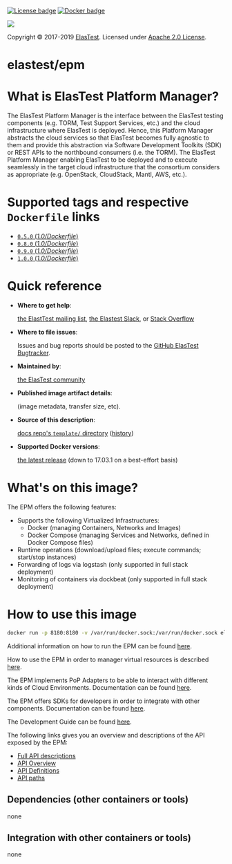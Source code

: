[![License badge](https://img.shields.io/badge/license-Apache2-orange.svg)](http://www.apache.org/licenses/LICENSE-2.0)
[![Docker badge](https://img.shields.io/docker/pulls/elastest/epm.svg)](https://hub.docker.com/r/elastest/epm/)

<!-- Elastest logo -->
[![][ElasTest Logo]][ElasTest]

Copyright © 2017-2019 [ElasTest]. Licensed under [Apache 2.0 License].

elastest/epm
==============================

What is ElasTest Platform Manager?
==============================

The ElasTest Platform Manager is the interface between the ElasTest testing components (e.g. TORM, Test Support Services, etc.) and the cloud infrastructure where ElasTest is deployed. Hence, this Platform Manager abstracts the cloud services so that ElasTest becomes fully agnostic to them and provide this abstraction via Software Development Toolkits (SDK) or REST APIs to the northbound consumers (i.e. the TORM). The ElasTest Platform Manager enabling ElasTest to be deployed and to execute seamlessly in the target cloud infrastructure that the consortium considers as appropriate (e.g. OpenStack, CloudStack, Mantl, AWS, etc.).

# Supported tags and respective `Dockerfile` links
-	[`0.5.0` (*1.0/Dockerfile*)](https://github.com/elastest/elastest-platform-manager/blob/0.5.0/docker/elastest-platform-manager/Dockerfile)
-	[`0.8.0` (*1.0/Dockerfile*)](https://github.com/elastest/elastest-platform-manager/blob/0.8.0/docker/elastest-platform-manager/Dockerfile)
-	[`0.9.0` (*1.0/Dockerfile*)](https://github.com/elastest/elastest-platform-manager/blob/0.9.0/docker/elastest-platform-manager/Dockerfile)
-	[`1.0.0` (*1.0/Dockerfile*)](https://github.com/elastest/elastest-platform-manager/blob/1.0.0/docker/elastest-platform-manager/Dockerfile)

# Quick reference

-	**Where to get help**:  

	[the ElastTest mailing list][ElasTest Public Mailing List], [the Elastest Slack][ElasTest Slack], or [Stack Overflow][StackOverflow]

-	**Where to file issues**:  

	Issues and bug reports should be posted to the [GitHub ElasTest Bugtracker].

-	**Maintained by**:  

	[the ElasTest community](https://github.com/elastest)

-	**Published image artifact details**:

	(image metadata, transfer size, etc).

-	**Source of this description**:  

	[docs repo's `template/` directory](https://github.com/elastest/elastest-platform-manager/blob/master/docs/Docker-epm.md) ([history](https://github.com/elastest/elastest-platform-manager/commits/master/docs/Docker-epm.md))

-	**Supported Docker versions**:  

	[the latest release](https://github.com/docker/docker/releases/latest) (down to 17.03.1 on a best-effort basis)

# What's on this image?


The EPM offers the following features:

* Supports the following Virtualized Infrastructures:
    * Docker (managing Containers, Networks and Images)
    * Docker Compose (managing Services and Networks, defined in Docker Compose files)
* Runtime operations (download/upload files; execute commands; start/stop instances)
* Forwarding of logs via logstash (only supported in full stack deployment)
* Monitoring of containers via dockbeat (only supported in full stack deployment)

# How to use this image


```bash
docker run -p 8180:8180 -v /var/run/docker.sock:/var/run/docker.sock elastest/epm
```

Additional information on how to run the EPM can be found [here][installation_guide].

How to use the EPM in order to manager virtual resources is described [here][usage_guide].

The EPM implements PoP Adapters to be able to interact with different kinds of Cloud Environments. Documentation can be found [here][adapters_guide].

The EPM offers SDKs for developers in order to integrate with other components. Documentation can be found [here][sdk_guide].

The Development Guide can be found [here][development_guide].

The following links gives you an overview and descriptions of the API exposed by the EPM:

* [Full API descriptions][api_online]
* [API Overview][api_overview]
* [API Definitions][api_definitions]
* [API paths][api_paths]

## Dependencies (other containers or tools)


none


## Integration with other containers or tools)


none

[Apache 2.0 License]: http://www.apache.org/licenses/LICENSE-2.0
[ElasTest]: http://elastest.io/
[ElasTest Logo]: http://elastest.io/images/logos_elastest/elastest-logo-gray-small.png
[ElasTest Twitter]: https://twitter.com/elastestio
[GitHub ElasTest Group]: https://github.com/elastest
[GitHub ElasTest Bugtracker]: https://github.com/elastest/bugtracker
[ElasTest Public Mailing List]: https://groups.google.com/forum/#!forum/elastest-users
[StackOverflow]: http://stackoverflow.com/questions/tagged/elastest
[ElasTest Slack]: elastest.slack.com
[installation_guide]: https://github.com/elastest/elastest-platform-manager/blob/master/docs/installation.md
[usage_guide]: https://github.com/elastest/elastest-platform-manager/blob/master/docs/usage.md
[sdk_guide]: https://github.com/elastest/elastest-platform-manager/blob/master/docs/sdks.md
[adapters_guide]: https://github.com/elastest/elastest-platform-manager/blob/master/docs/adapters.md
[api_online]: http://elastest.io/docs/api/epm/
[api_overview]: https://github.com/elastest/elastest-platform-manager/blob/master/docs/api/overview.md
[api_definitions]: https://github.com/elastest/elastest-platform-manager/blob/master/docs/api/definitions.md
[api_paths]: https://github.com/elastest/elastest-platform-manager/blob/master/docs/api/paths.md
[development_guide]: https://github.com/elastest/elastest-platform-manager/blob/master/docs/development.md
